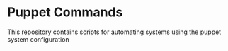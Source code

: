 # Puppet Commands

This repository contains scripts for automating systems using the puppet system configuration
